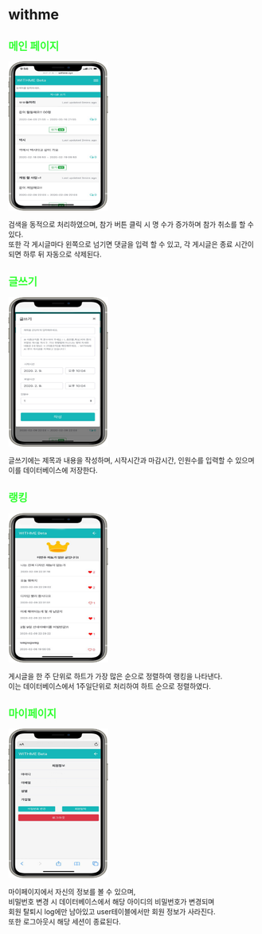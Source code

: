 # withme

<h2 style='color:#3f3f'>메인 페이지</h2>
<img src="static/img/content1.png" width="200px" height="300px">
<p>검색을 동적으로 처리하였으며, 참가 버튼 클릭 시 명 수가 증가하며 참가 취소를 할 수 있다.
</br>
또한 각 게시글마다 왼쪽으로 넘기면 댓글을 입력 할 수 있고, 
각 게시글은 종료 시간이 되면 하루 뒤 자동으로 삭제된다.
</br>
</p>
<h2 style='color:#3f3f'>글쓰기</h2>
<img src="static/img/content2.png" width="200px" height="300px">
<p>글쓰기에는 제목과 내용을 작성하며, 시작시간과 마감시간, 인원수를 입력할 수 있으며
</br>
이를 데이터베이스에 저장한다.
</p>
<h2 style='color:#3f3f'>랭킹</h2>
<img src="static/img/content5.png" width="200px" height="300px">
<p>게시글을 한 주 단위로 하트가 가장 많은 순으로 정렬하여 랭킹을 나타낸다.</br>
이는 데이터베이스에서 1주일단위로 처리하여 하트 순으로 정렬하였다. </p>
<h2 style='color:#3f3f'>마이페이지</h2>
<img src="static/img/content6.png" width="200px" height="300px">
<p>마이페이지에서 자신의 정보를 볼 수 있으며, </br>
비밀번호 변경 시 데이터베이스에서 해당 아이디의 비밀번호가 변경되며</br>
회원 탈퇴시 log에만 남아있고 user테이블에서만 회원 정보가 사라진다.</br>
또한 로그아웃시 해당 세션이 종료된다.</p>